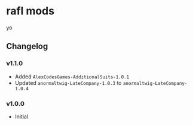 # rafl mods

yo

## Changelog


### v1.1.0
- Added `AlexCodesGames-AdditionalSuits-1.0.1`
- Updated `anormaltwig-LateCompany-1.0.3` to `anormaltwig-LateCompany-1.0.4`

### v1.0.0
- Initial